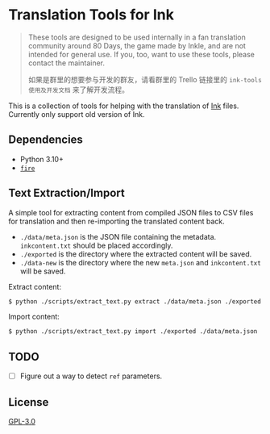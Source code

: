 # Translation Tools for Ink

> These tools are designed to be used internally in a fan translation community around 80 Days,
> the game made by Inkle, and are not intended for general use.
> If you, too, want to use these tools, please contact the maintainer.
>
> 如果是群里的想要参与开发的群友，请看群里的 Trello 链接里的 `ink-tools 使用及开发文档` 来了解开发流程。

This is a collection of tools for helping with the translation of
[Ink](https://github.com/inkle/ink) files. Currently only support old version of Ink.

## Dependencies

- Python 3.10+
- [`fire`](https://github.com/google/python-fire)

## Text Extraction/Import

A simple tool for extracting content from compiled JSON files to CSV files for translation
and then re-importing the translated content back.

- `./data/meta.json` is the JSON file containing the metadata. `inkcontent.txt` should be placed accordingly.
- `./exported` is the directory where the extracted content will be saved.
- `./data-new` is the directory where the new `meta.json` and `inkcontent.txt` will be saved.

Extract content:
```bash
$ python ./scripts/extract_text.py extract ./data/meta.json ./exported
```

Import content:
```bash
$ python ./scripts/extract_text.py import ./exported ./data/meta.json ./data-new
```

## TODO

- [ ] Figure out a way to detect `ref` parameters.

## License

[GPL-3.0](./LICENSE)
